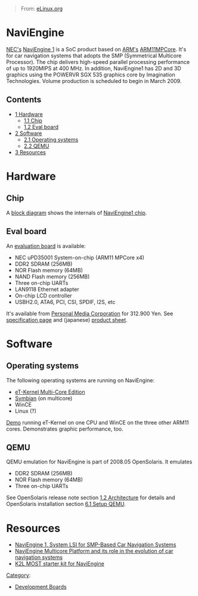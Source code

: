 > From: [eLinux.org](http://eLinux.org/NaviEngine "http://eLinux.org/NaviEngine")


# NaviEngine



[NEC's](http://www.necel.com/micro/en/) [NaviEngine
1](http://www.nec.co.jp/techrep/en/journal/g07/n04/070409.html) is a SoC
product based on [ARM's](http://www.arm.com/)
[ARM11MPCore](http://www.arm.com/products/CPUs/ARM11MPCoreMultiprocessor.html).
It's for car navigation systems that adopts the SMP (Symmetrical
Multicore Processor). The chip delivers high-speed parallel processing
performance of up to 1920MIPS at 400 MHz. In addition, NaviEngine1 has
2D and 3D graphics using the POWERVR SGX 535 graphics core by
Imagination Technologies. Volume production is scheduled to begin in
March 2009.

## Contents

-   [1 Hardware](#hardware)
    -   [1.1 Chip](#chip)
    -   [1.2 Eval board](#eval-board)
-   [2 Software](#software)
    -   [2.1 Operating systems](#operating-systems)
    -   [2.2 QEMU](#qemu)
-   [3 Resources](#resources)

# Hardware

## Chip

A [block
diagram](http://www.nec.co.jp/techrep/en/journal/g07/n04/070409-130.html)
shows the internals of [NaviEngine1
chip](http://www.fareastgizmos.com/entry_images/1007/04/NEC.jpg).

## Eval board

An [evaluation
board](http://www.t-engine4u.com/pictures/mp_t-kernel_ne1_f.png) is
available:

-   NEC uPD35001 System-on-chip (ARM11 MPCore x4)
-   DDR2 SDRAM (256MB)
-   NOR Flash memory (64MB)
-   NAND Flash memory (256MB)
-   Three on-chip UARTs
-   LAN9118 Ethernet adapter
-   On-chip LCD controller
-   USBH2.0, ATA6, PCI, CSI, SPDIF, I2S, etc

It's available from [Personal Media
Corporation](http://www.personal-media.co.jp/index-e.html) for 312.900
Yen. See [specification
page](http://translate.google.de/translate?js=y&prev=_t&hl=en&ie=UTF-8&u=http%3A%2F%2Fwww.t-engine4u.com%2Fproducts%2Fmp_t-kernel_ne1.html&sl=ja&tl=en&history_state0=)
and (japanese) [product
sheet](http://www.t-engine4u.com/archive/mp_t-kernel_ne1.pdf).

# Software

## Operating systems

The following operating systems are running on NaviEngine:

-   [eT-Kernel Multi-Core
    Edition](http://edageek.com/2007/10/03/esol-nec/)
-   [Symbian](http://www.flickr.com/photos/james_nash/2964240888/in/photostream/)
    (on multicore)
-   WinCE
-   Linux (?)

[Demo](http://www.youtube.com/watch?v=2oVwUHbMHsc) running eT-Kernel on
one CPU and WinCE on the three other ARM11 cores. Demonstrates graphic
performance, too.

## QEMU

QEMU emulation for NaviEngine is part of 2008.05 OpenSolaris. It
emulates

-   DDR2 SDRAM (256MB)
-   NOR Flash memory (64MB)
-   Three on-chip UARTs

See OpenSolaris release note section [1.2
Architecture](http://www.opensolaris.org/os/project/osarm/200805/relnotes/)
for details and OpenSolaris installation section [6.1 Setup
QEMU](http://www.opensolaris.org/os/project/osarm/200805/installation/).

# Resources

-   [NaviEngine 1, System LSI for SMP-Based Car Navigation
    Systems](http://www.nec.co.jp/techrep/en/journal/g07/n04/070409.pdf)
-   [NaviEngine Multicore Platform and its role in the evolution of car
    navigation
    systems](http://www.necel.com/magazine/en/vol_0075/vol_0075.pdf)
-   [K2L MOST starter kit for
    NaviEngine](http://www.k2l.de/fileadmin/user_upload/downloads/k2l_MOST_Starter_Kit_NEC_new.pdf)


[Category](http://eLinux.org/Special:Categories "Special:Categories"):

-   [Development
    Boards](http://eLinux.org/Category:Development_Boards "Category:Development Boards")

